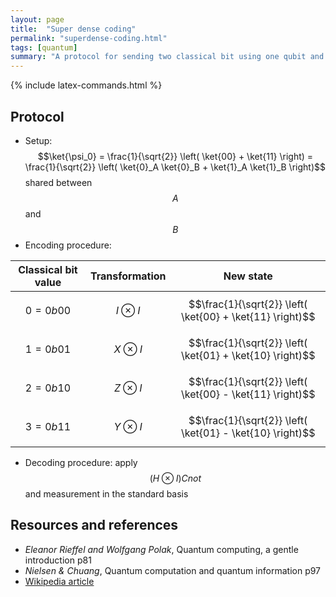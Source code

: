 ```yaml
---
layout: page
title:  "Super dense coding"
permalink: "superdense-coding.html"
tags: [quantum]
summary: "A protocol for sending two classical bit using one qubit and a previously shared EPR pair"
---
```

{% include latex-commands.html %}


## Protocol
* Setup: $$\ket{\psi_0} = \frac{1}{\sqrt{2}} \left( \ket{00} + \ket{11} \right) = \frac{1}{\sqrt{2}} \left( \ket{0}_A \ket{0}_B + \ket{1}_A \ket{1}_B \right)$$ shared between $$A$$ and $$B$$
* Encoding procedure:

| Classical bit value | Transformation | New state |
|:-:|:-:|:-:|
|$$0 = 0b00$$| $$I \otimes I$$ | $$\frac{1}{\sqrt{2}} \left( \ket{00} + \ket{11} \right)$$ |
|$$1 = 0b01$$| $$X \otimes I$$ | $$\frac{1}{\sqrt{2}} \left( \ket{01} + \ket{10} \right)$$ |
|$$2 = 0b10$$| $$Z \otimes I$$ | $$\frac{1}{\sqrt{2}} \left( \ket{00} - \ket{11} \right)$$ |
|$$3 = 0b11$$| $$Y \otimes I$$ | $$\frac{1}{\sqrt{2}} \left( \ket{01} - \ket{10} \right)$$ |

* Decoding procedure: apply $$(H \otimes I) Cnot$$ and measurement in the standard basis

## Resources and references
* *Eleanor Rieffel and Wolfgang Polak*, Quantum computing, a gentle introduction p81
* *Nielsen & Chuang*, Quantum computation and quantum information p97
* [Wikipedia article](https://en.wikipedia.org/wiki/Superdense_coding)
